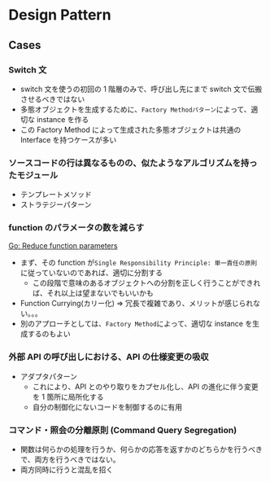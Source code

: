 # Design Pattern

## Cases

### Switch 文

- switch 文を使うの初回の 1 階層のみで、呼び出し先にまで switch 文で伝搬させるべきではない
- 多態オブジェクトを生成するために、`Factory Methodパターン`によって、適切な instance を作る
- この Factory Method によって生成された多態オブジェクトは共通の Interface を持つケースが多い

### ソースコードの行は異なるものの、似たようなアルゴリズムを持ったモジュール

- テンプレートメソッド
- ストラテジーパターン

### function のパラメータの数を減らす

[Go: Reduce function parameters](https://medium.com/@meeusdylan/go-reduce-function-parameters-19b785a87a59)

- まず、その function が`Single Responsibility Principle: 単一責任の原則` に従っていないのであれば、適切に分割する
  - この段階で意味のあるオブジェクトへの分割を正しく行うことができれば、それ以上は望まないでもいいかも
- Function Currying(カリー化) => 冗長で複雑であり、メリットが感じられない。。。
- 別のアプローチとしては、`Factory Method`によって、適切な instance を生成するのもよい

### 外部 API の呼び出しにおける、API の仕様変更の吸収

- アダプタパターン
  - これにより、API とのやり取りをカプセル化し、API の進化に伴う変更を 1 箇所に局所化する
  - 自分の制御化にないコードを制御するのに有用

### コマンド・照会の分離原則 (Command Query Segregation)

- 関数は何らかの処理を行うか、何らかの応答を返すかのどちらかを行うべきで、両方を行うべきではない。
- 両方同時に行うと混乱を招く
